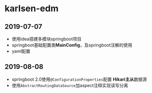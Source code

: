 # karlsen-edm

## 2019-07-07

* 使用idea搭建多模块springboot项目
* springboot基础配置类**MainConfig**，及springboot注解的使用
* yaml配置

## 2019-08-08

* springboot 2.0使用`@ConfigurationProperties`配置 **Hikari主从**数据源
* 使用`AbstractRoutingDataSource`加aspect注释实现读写分离

